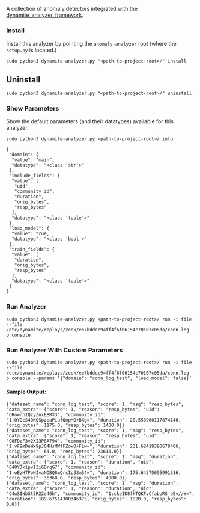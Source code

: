 A collection of anomaly detectors integrated with the [dynamite_analyzer_framework](https://github.com/DynamiteAI/dynamite-analyzer-framework).


### Install

Install this analyzer by pointing the `anomaly-analyzer` root (where the `setup.py` is located.)

```
sudo python3 dynamite-analyzer.py "<path-to-project-root>/" install
```

## Uninstall
```
sudo python3 dynamite-analyzer.py "<path-to-project-root>/" uninstall
```

### Show Parameters

Show the default parameters (and their datatypes) available for this analyzer.
```
sudo python3 dynamite-analyzer.py <path-to-project-root>/ info
```

```
{
 "domain": {
  "value": "main",
  "datatype": "<class 'str'>"
 },
 "include_fields": {
  "value": [
   "uid",
   "community_id",
   "duration",
   "orig_bytes",
   "resp_bytes"
  ],
  "datatype": "<class 'tuple'>"
 },
 "load_model": {
  "value": true,
  "datatype": "<class 'bool'>"
 },
 "train_fields": {
  "value": [
   "duration",
   "orig_bytes",
   "resp_bytes"
  ],
  "datatype": "<class 'tuple'>"
 }
}

```

### Run Analyzer

```
sudo python3 dynamite-analyzer.py <path-to-project-root>/ run -i file --file /etc/dynamite/replays/zeek/ee7bddec94ff4f6f06154c70107c05da/conn.log -o console
```

### Run Analyzer With Custom Parameters

```
sudo python3 dynamite-analyzer.py <path-to-project-root>/ run -i file --file /etc/dynamite/replays/zeek/ee7bddec94ff4f6f06154c70107c05da/conn.log -o console --params '{"domain": "conn_log_test", "load_model": false}'
```

#### Sample Output:

```
{"dataset_name": "conn_log_test", "score": 1, "msg": "resp_bytes", "data_extra": {"score": 1, "reason": "resp_bytes", "uid": "CHownb1QzyZuxEBRX3", "community_id": "1:QYQcS4DKQSpzeaPiufQmpMO+BXg=", "duration": 20.558900117874146, "orig_bytes": 1175.0, "resp_bytes": 1400.0}}
{"dataset_name": "conn_log_test", "score": 1, "msg": "resp_bytes", "data_extra": {"score": 1, "reason": "resp_bytes", "uid": "C0FDzF3v2XI3P8A794", "community_id": "1:vF9mDeWx9pJ04HsMWfFZowO+FLw=", "duration": 231.62419390678406, "orig_bytes": 64.0, "resp_bytes": 23616.0}}
{"dataset_name": "conn_log_test", "score": 1, "msg": "duration", "data_extra": {"score": 1, "reason": "duration", "uid": "C48YJk1pvIZi6DrqG7", "community_id": "1:oEzHTPoHIvaNOBQ8mQrcIp33m54=", "duration": 175.64575695991516, "orig_bytes": 36368.0, "resp_bytes": 4800.0}}
{"dataset_name": "conn_log_test", "score": 1, "msg": "duration", "data_extra": {"score": 1, "reason": "duration", "uid": "C4wSINbSt5R22e46h", "community_id": "1:ckeIK8fkTQKFvCfaboRSjeEv//Y=", "duration": 189.67514300346375, "orig_bytes": 1820.0, "resp_bytes": 0.0}}
```